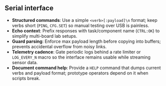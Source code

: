 ## Serial interface

- **Structured commands**: Use a simple `<verb>[:payload]\n` format; keep verbs short (`PING`, `CFG.SET`) so manual testing over USB is painless.
- **Echo context**: Prefix responses with task/component name (`CTRL:OK`) to simplify multi-board lab setups.
- **Guard parsing**: Enforce max payload length before copying into buffers; prevents accidental overflow from noisy links.
- **Telemetry cadence**: Gate periodic logs behind a rate limiter or `LOG_EVERY_N` macro so the interface remains usable while streaming sensor data.
- **Document command help**: Provide a `HELP` command that dumps current verbs and payload format; prototype operators depend on it when scripts break.
